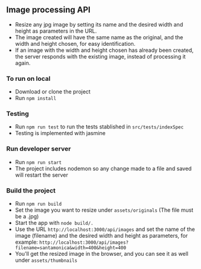 ## Image processing API
- Resize any jpg image by setting its name and the desired width and height as parameters in the URL.
- The image created will have the same name as the original, and the width and height chosen, for easy identification.
- If an image with the width and height chosen has already been created, the server responds with the existing image, instead of processing it again.

### To run on local
- Download or clone the project
- Run ```npm install```

### Testing
- Run ```npm run test``` to run the tests stablished in ```src/tests/indexSpec```
- Testing is implemented with jasmine

### Run developer server
- Run ```npm run start```
- The project includes nodemon so any change made to a file and saved will restart the server

### Build the project
- Run ```npm run build```
- Set the image you want to resize under ```assets/originals``` (The file must be a .jpg)
- Start the app with ```node build/.```
- Use the URL ```http://localhost:3000/api/images``` and set the name of the image (filename) and the desired width and height as parameters, for example: ```http://localhost:3000/api/images?filename=santamonica&width=400&height=400```
- You'll get the resized image in the browser, and you can see it as well under ```assets/thumbnails```